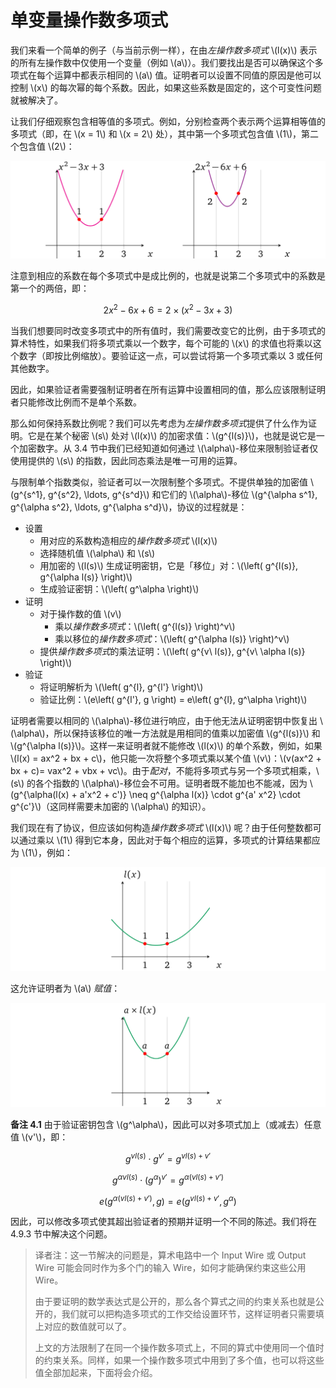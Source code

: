# 单变量操作数多项式

我们来看一个简单的例子（与当前示例一样），在由*左操作数多项式* \\(l(x)\\) 表示的所有左操作数中仅使用一个变量（例如 \\(a\\)）。我们要找出是否可以确保这个多项式在每个运算中都表示相同的 \\(a\\) 值。证明者可以设置不同值的原因是他可以控制 \\(x\\) 的每次幂的每个系数。因此，如果这些系数是固定的，这个可变性问题就被解决了。

让我们仔细观察包含相等值的多项式。例如，分别检查两个表示两个运算相等值的多项式（即，在 \\(x = 1\\) 和 \\(x = 2\\) 处），其中第一个多项式包含值 \\(1\\)，第二个包含值 \\(2\\)：

![img](img/4-20.png)

注意到相应的系数在每个多项式中是成比例的，也就是说第二个多项式中的系数是第一个的两倍，即：

$$2x^2 - 6x + 6 = 2 \times (x^2 - 3x + 3)$$

当我们想要同时改变多项式中的所有值时，我们需要改变它的比例，由于多项式的算术特性，如果我们将多项式乘以一个数字，每个可能的 \\(x\\) 的求值也将乘以这个数字（即按比例缩放）。要验证这一点，可以尝试将第一个多项式乘以 3 或任何其他数字。

因此，如果验证者需要强制证明者在所有运算中设置相同的值，那么应该限制证明者只能修改比例而不是单个系数。

那么如何保持系数比例呢？我们可以先考虑为*左操作数多项式*提供了什么作为证明。它是在某个秘密 \\(s\\) 处对 \\(l(x)\\) 的加密求值：\\(g^{l(s)}\\)，也就是说它是一个加密数字。从 3.4 节中我们已经知道如何通过 \\(\alpha\\)-移位来限制验证者仅使用提供的 \\(s\\) 的指数，因此同态乘法是唯一可用的运算。

与限制单个指数类似，验证者可以一次限制整个多项式。不提供单独的加密值 \\(g^{s^1}, g^{s^2}, \ldots, g^{s^d}\\) 和它们的 \\(\alpha\\)-移位 \\(g^{\alpha s^1}, g^{\alpha s^2}, \ldots, g^{\alpha s^d}\\)，协议的过程就是：

* 设置
  * 用对应的系数构造相应的*操作数多项式* \\(l(x)\\)
  * 选择随机值 \\(\alpha\\) 和 \\(s\\)
  * 用加密的 \\(l(s)\\) 生成证明密钥，它是「移位」对：\\(\left( g^{l(s)}, g^{\alpha l(s)} \right)\\)
  * 生成验证密钥：\\(\left( g^\alpha \right)\\)
* 证明
  * 对于操作数的值 \\(v\\)
    * 乘以*操作数多项式*：\\(\left( g^{l(s)} \right)^v\\)
    * 乘以移位的*操作数多项式*：\\(\left( g^{\alpha l(s)} \right)^v\\)
  * 提供*操作数多项式*的乘法证明：\\(\left( g^{v\ l(s)}, g^{v\ \alpha l(s)} \right)\\)
* 验证
  * 将证明解析为 \\(\left( g^{l}, g^{l'} \right)\\)
  * 验证比例：\\(e\left( g^{l'}, g \right) = e\left( g^{l}, g^\alpha \right)\\)

证明者需要以相同的 \\(\alpha\\)-移位进行响应，由于他无法从证明密钥中恢复出 \\(\alpha\\)，所以保持该移位的唯一方法就是用相同的值乘以加密值 \\(g^{l(s)}\\) 和 \\(g^{\alpha l(s)}\\)。这样一来证明者就不能修改 \\(l(x)\\) 的单个系数，例如，如果 \\(l(x) = ax^2 + bx + c\\)，他只能一次将整个多项式乘以某个值 \\(v\\)：\\(v(ax^2 + bx + c)= vax^2 + vbx + vc\\)。由于*配对*，不能将多项式与另一个多项式相乘，\\(s\\) 的各个指数的 \\(\alpha\\)-移位会不可用。证明者既不能加也不能减，因为 \\(g^{\alpha(l(x) + a'x^2 + c')} \neq g^{\alpha l(x)} \cdot g^{a' x^2} \cdot g^{c'}\\)（这同样需要未加密的 \\(\alpha\\) 的知识）。

我们现在有了协议，但应该如何构造*操作数多项式* \\(l(x)\\) 呢？由于任何整数都可以通过乘以 \\(1\\) 得到它本身，因此对于每个相应的运算，多项式的计算结果都应为 \\(1\\)，例如：

![img](img/4-21.png)

这允许证明者为 \\(a\\) *赋值*：

![img](img/4-22.png)

**备注 4.1** 由于验证密钥包含 \\(g^\alpha\\)，因此可以对多项式加上（或减去）任意值 \\(v'\\)，即：

$$g^{v l(s)} \cdot g^{v'} = g^{v l(s) + v'}$$

$$g^{\alpha v l(s)} \cdot \left(g^{\alpha}\right)^{v'} = g^{\alpha (v l(s) + v')}$$

$$e\left( g^{\alpha (v l(s) + v')}, g \right) = e\left( g^{v l(s) + v'}, g^\alpha \right)$$

因此，可以修改多项式使其超出验证者的预期并证明一个不同的陈述。我们将在 4.9.3 节中解决这个问题。

> 译者注：这一节解决的问题是，算术电路中一个 Input Wire 或 Output Wire 可能会同时作为多个门的输入 Wire，如何才能确保约束这些公用 Wire。
>
> 由于要证明的数学表达式是公开的，那么各个算式之间的约束关系也就是公开的，我们就可以把构造多项式的工作交给设置环节，这样证明者只需要填上对应的数值就可以了。
>
> 上文的方法限制了在同一个操作数多项式上，不同的算式中使用同一个值时的约束关系。同样，如果一个操作数多项式中用到了多个值，也可以将这些值全部加起来，下面将会介绍。

